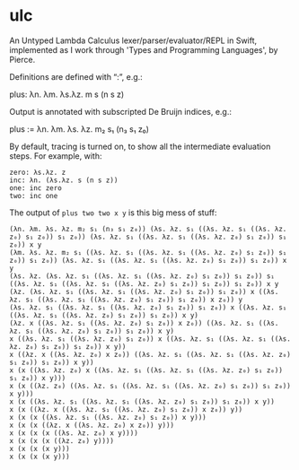 # ulc
An Untyped Lambda Calculus lexer/parser/evaluator/REPL in Swift, implemented as I work through 'Types and Programming Languages', by Pierce.

Definitions are defined with “:”, e.g.:

plus: λn. λm. λs.λz. m s (n s z)

Output is annotated with subscripted De Bruijn indices, e.g.:

plus := λn. λm. λs. λz. m₂ s₁ (n₃ s₁ z₀)

By default, tracing is turned on, to show all the intermediate evaluation steps. For example, with:
```
zero: λs.λz. z
inc: λn. (λs.λz. s (n s z))
one: inc zero
two: inc one
```

The output of `plus two two x y` is this big mess of stuff:

```
(λn. λm. λs. λz. m₂ s₁ (n₃ s₁ z₀)) (λs. λz. s₁ ((λs. λz. s₁ ((λs. λz. z₀) s₁ z₀)) s₁ z₀)) (λs. λz. s₁ ((λs. λz. s₁ ((λs. λz. z₀) s₁ z₀)) s₁ z₀)) x y
(λm. λs. λz. m₂ s₁ ((λs. λz. s₁ ((λs. λz. s₁ ((λs. λz. z₀) s₁ z₀)) s₁ z₀)) s₁ z₀)) (λs. λz. s₁ ((λs. λz. s₁ ((λs. λz. z₀) s₁ z₀)) s₁ z₀)) x y
(λs. λz. (λs. λz. s₁ ((λs. λz. s₁ ((λs. λz. z₀) s₁ z₀)) s₁ z₀)) s₁ ((λs. λz. s₁ ((λs. λz. s₁ ((λs. λz. z₀) s₁ z₀)) s₁ z₀)) s₁ z₀)) x y
(λz. (λs. λz. s₁ ((λs. λz. s₁ ((λs. λz. z₀) s₁ z₀)) s₁ z₀)) x ((λs. λz. s₁ ((λs. λz. s₁ ((λs. λz. z₀) s₁ z₀)) s₁ z₀)) x z₀)) y
(λs. λz. s₁ ((λs. λz. s₁ ((λs. λz. z₀) s₁ z₀)) s₁ z₀)) x ((λs. λz. s₁ ((λs. λz. s₁ ((λs. λz. z₀) s₁ z₀)) s₁ z₀)) x y)
(λz. x ((λs. λz. s₁ ((λs. λz. z₀) s₁ z₀)) x z₀)) ((λs. λz. s₁ ((λs. λz. s₁ ((λs. λz. z₀) s₁ z₀)) s₁ z₀)) x y)
x ((λs. λz. s₁ ((λs. λz. z₀) s₁ z₀)) x ((λs. λz. s₁ ((λs. λz. s₁ ((λs. λz. z₀) s₁ z₀)) s₁ z₀)) x y))
x ((λz. x ((λs. λz. z₀) x z₀)) ((λs. λz. s₁ ((λs. λz. s₁ ((λs. λz. z₀) s₁ z₀)) s₁ z₀)) x y))
x (x ((λs. λz. z₀) x ((λs. λz. s₁ ((λs. λz. s₁ ((λs. λz. z₀) s₁ z₀)) s₁ z₀)) x y)))
x (x ((λz. z₀) ((λs. λz. s₁ ((λs. λz. s₁ ((λs. λz. z₀) s₁ z₀)) s₁ z₀)) x y)))
x (x ((λs. λz. s₁ ((λs. λz. s₁ ((λs. λz. z₀) s₁ z₀)) s₁ z₀)) x y))
x (x ((λz. x ((λs. λz. s₁ ((λs. λz. z₀) s₁ z₀)) x z₀)) y))
x (x (x ((λs. λz. s₁ ((λs. λz. z₀) s₁ z₀)) x y)))
x (x (x ((λz. x ((λs. λz. z₀) x z₀)) y)))
x (x (x (x ((λs. λz. z₀) x y))))
x (x (x (x ((λz. z₀) y))))
x (x (x (x y)))
x (x (x (x y)))
```